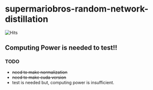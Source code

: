 # supermariobros-random-network-distillation
![Hits](https://hits.seeyoufarm.com/api/count/incr/badge.svg?url=https://github.com/seolhokim/supermariobros-random-network-distillation)

## Computing Power is needed to test!!

### TODO
- ~~need to make normalization~~
- ~~need to make cuda version~~
- test is needed but, computing power is insufficient.
